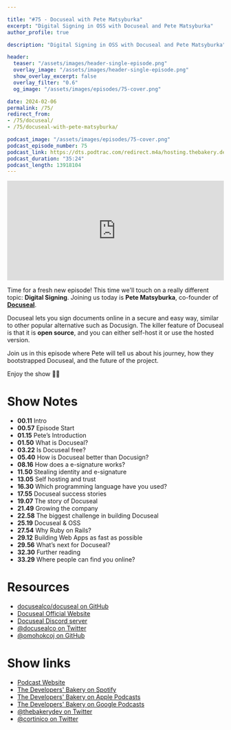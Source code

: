 ```yaml
---

title: "#75 - Docuseal with Pete Matsyburka"
excerpt: "Digital Signing in OSS with Docuseal and Pete Matsyburka"
author_profile: true

description: "Digital Signing in OSS with Docuseal and Pete Matsyburka"

header:
  teaser: "/assets/images/header-single-episode.png"
  overlay_image: "/assets/images/header-single-episode.png"
  show_overlay_excerpt: false
  overlay_filter: "0.6"
  og_image: "/assets/images/episodes/75-cover.png"

date: 2024-02-06
permalink: /75/
redirect_from:
- /75/docuseal/
- /75/docuseal-with-pete-matsyburka/

podcast_image: "/assets/images/episodes/75-cover.png"
podcast_episode_number: 75
podcast_link: https://dts.podtrac.com/redirect.m4a/hosting.thebakery.dev/75-thedevelopersbakery-docuseal.m4a
podcast_duration: "35:24"
podcast_length: 13918104
---
```


<iframe src="https://open.spotify.com/embed-podcast/show/4jV6Yoz7D38sZJlYMzJm3k" width="100%" height="232" frameborder="0" allowtransparency="true" allow="encrypted-media"></iframe>

Time for a fresh new episode! This time we'll touch on a really different topic: **Digital Signing**. Joining us today is **Pete Matsyburka**, co-founder of  [**Docuseal**](https://www.docuseal.co/).

Docuseal lets you sign documents online in a secure and easy way, similar to other popular alternative such as Docusign. The killer feature of Docuseal is that it is **open source**, and you can either self-host it or use the hosted version.

Join us in this episode where Pete will tell us about his journey, how they bootstrapped Docuseal, and the future of the project.

Enjoy the show 👨‍🍳

# Show Notes

- **00.11** Intro
- **00.57** Episode Start
- **01.15** Pete’s Introduction
- **01.50** What is Docuseal?
- **03.22** Is Docuseal free?
- **05.40** How is Docuseal better than Docusign?
- **08.16** How does a e-signature works?
- **11.50** Stealing identity and e-signature
- **13.05** Self hosting and trust
- **16.30** Which programming language have you used?
- **17.55** Docuseal success stories
- **19.07** The story of Docuseal
- **21.49** Growing the company
- **22.58** The biggest challenge in building Docuseal
- **25.19** Docuseal & OSS
- **27.54** Why Ruby on Rails?
- **29.12** Building Web Apps as fast as possible
- **29.56** What’s next for Docuseal?
- **32.30** Further reading
- **33.29** Where people can find you online?

# Resources

* <i class="fab fa-github"></i> [docusealco/docuseal on GitHub](https://github.com/docusealco/docuseal)
* <i class="fas fa-link"></i> [Docuseal Official Website](https://www.docuseal.co/)
* <i class="fab fa-discord"></i> [Docuseal Discord server](https://discord.com/invite/qygYCDGck9)
* <i class="fab fa-twitter"></i> [@docusealco on Twitter](https://twitter.com/docusealco)
* <i class="fab fa-github"></i> [@omohokcoj on GitHub](https://github.com/omohokcoj)

# Show links

* <i class="fas fa-link"></i> [Podcast Website](https://thebakery.dev)
* <i class="fab fa-spotify"></i> [The Developers' Bakery on Spotify](https://open.spotify.com/show/4jV6Yoz7D38sZJlYMzJm3k?si=AL3ske_0R_CKlEScMhYhug)
* <i class="fas fa-podcast"></i> [The Developers' Bakery on Apple Podcasts](https://podcasts.apple.com/us/podcast/the-developers-bakery/id1542849034)
* <i class="fab fa-google-play"></i> [The Developers' Bakery on Google Podcasts](https://podcasts.google.com/feed/aHR0cHM6Ly90aGViYWtlcnkuZGV2L3BvZGNhc3QueG1s)
* <i class="fab fa-twitter"></i> [@thebakerydev on Twitter](https://twitter.com/thebakerydev)
* <i class="fab fa-twitter"></i> [@cortinico on Twitter](https://twitter.com/cortinico)